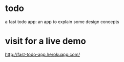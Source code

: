 # todo
a fast todo app: an app to explain some design concepts

# visit for a live demo
http://fast-todo-app.herokuapp.com/
